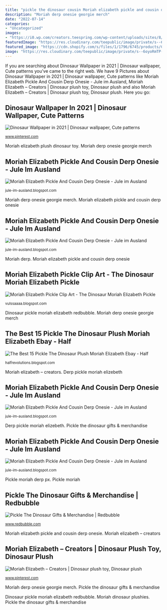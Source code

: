 ```yaml
---
title: "pickle the dinosaur cousin Moriah elizabeth pickle and cousin derp onesie"
description: "Moriah derp onesie georgie merch"
date: "2022-07-14"
categories:
- "Uncategorized"
images:
- "https://i0.wp.com/creators.teespring.com/wp-content/uploads/sites/8/2019/12/picklePlushie.jpg"
featuredImage: "https://res.cloudinary.com/teepublic/image/private/s--6oyoRmTP--/c_crop,x_10,y_10/c_fit,h_816/c_crop,g_north_west,h_972,w_1127,x_-75,y_-71/l_misc:transparent_1260/fl_layer_apply,g_north_west,x_-141,y_-213/c_mfit,g_north_east,u_misc:tapestry-l-l-gradient/e_displace,fl_layer_apply,x_0,y_19/l_upload:v1507037316:production:blanks:knoqtwkqk9vucfsy8ke0/fl_layer_apply,g_north_west,x_0,y_0/b_rgb:ffabdd/c_limit,f_jpg,h_630,q_90,w_630/v1617492455/production/designs/20818281_0.jpg"
featured_image: "https://cdn.shopify.com/s/files/1/1796/6745/products/CousinDerp-Burger_f80b1812-3f05-4bd6-b954-2ab1e42fa06d_800x.jpg?v=1606424889"
image: "https://res.cloudinary.com/teepublic/image/private/s--6oyoRmTP--/c_crop,x_10,y_10/c_fit,h_816/c_crop,g_north_west,h_972,w_1127,x_-75,y_-71/l_misc:transparent_1260/fl_layer_apply,g_north_west,x_-141,y_-213/c_mfit,g_north_east,u_misc:tapestry-l-l-gradient/e_displace,fl_layer_apply,x_0,y_19/l_upload:v1507037316:production:blanks:knoqtwkqk9vucfsy8ke0/fl_layer_apply,g_north_west,x_0,y_0/b_rgb:ffabdd/c_limit,f_jpg,h_630,q_90,w_630/v1617492455/production/designs/20818281_0.jpg"
---
```


If you are searching about Dinosaur Wallpaper in 2021 | Dinosaur wallpaper, Cute patterns you've came to the right web. We have 9 Pictures about Dinosaur Wallpaper in 2021 | Dinosaur wallpaper, Cute patterns like Moriah Elizabeth Pickle And Cousin Derp Onesie - Jule im Ausland, Moriah Elizabeth – Creators | Dinosaur plush toy, Dinosaur plush and also Moriah Elizabeth – Creators | Dinosaur plush toy, Dinosaur plush. Here you go:

## Dinosaur Wallpaper In 2021 | Dinosaur Wallpaper, Cute Patterns

![Dinosaur Wallpaper in 2021 | Dinosaur wallpaper, Cute patterns](https://i.pinimg.com/736x/f4/bd/4a/f4bd4a0a044d315441d6adf8d8be07ff.jpg "Moriah elizabeth pickle and cousin derp onesie")

<small>www.pinterest.com</small>

Moriah elizabeth plush dinosaur toy. Moriah derp onesie georgie merch

## Moriah Elizabeth Pickle And Cousin Derp Onesie - Jule Im Ausland

![Moriah Elizabeth Pickle And Cousin Derp Onesie - Jule im Ausland](https://cdn.shopify.com/s/files/1/1796/6745/products/CousinDerp-Burger_f80b1812-3f05-4bd6-b954-2ab1e42fa06d_800x.jpg?v=1606424889 "Moriah elizabeth pickle and cousin derp onesie")

<small>jule-im-ausland.blogspot.com</small>

Moriah derp onesie georgie merch. Moriah elizabeth pickle and cousin derp onesie

## Moriah Elizabeth Pickle And Cousin Derp Onesie - Jule Im Ausland

![Moriah Elizabeth Pickle And Cousin Derp Onesie - Jule im Ausland](https://i.pinimg.com/originals/d5/1f/07/d51f0727609d975ba160c42efb8a9ca1.jpg "Pickle moriah")

<small>jule-im-ausland.blogspot.com</small>

Moriah derp. Moriah elizabeth pickle and cousin derp onesie

## Moriah Elizabeth Pickle Clip Art - The Dinosaur Moriah Elizabeth Pickle

![Moriah Elizabeth Pickle Clip Art - The Dinosaur Moriah Elizabeth Pickle](https://lh3.googleusercontent.com/proxy/zGaxepbcqN2R8qDqKPo9T0QhOovl-WXA6r-5C95YifOZtOT3ZNhZDelmfQ1oVpPFX6E5EkqLqxBuuFsi4Sve62B4RmGH1iErmETSKSK2Qwzq-mHx5_qB7FjLFVIfweuRFHaouzKW2oIM19OojaMKexH7IQ=w1200-h630-p-k-no-nu "Dinosaur wallpaper in 2021")

<small>vulssaaaa.blogspot.com</small>

Dinosaur pickle moriah elizabeth redbubble. Moriah derp onesie georgie merch

## The Best 15 Pickle The Dinosaur Plush Moriah Elizabeth Ebay - Half

![The Best 15 Pickle The Dinosaur Plush Moriah Elizabeth Ebay - Half](https://i0.wp.com/creators.teespring.com/wp-content/uploads/sites/8/2019/12/picklePlushie.jpg "Dinosaur wallpaper in 2021")

<small>halfrevolutions.blogspot.com</small>

Moriah elizabeth – creators. Derp pickle moriah elizebeth

## Moriah Elizabeth Pickle And Cousin Derp Onesie - Jule Im Ausland

![Moriah Elizabeth Pickle And Cousin Derp Onesie - Jule im Ausland](https://res.cloudinary.com/teepublic/image/private/s--6oyoRmTP--/c_crop,x_10,y_10/c_fit,h_816/c_crop,g_north_west,h_972,w_1127,x_-75,y_-71/l_misc:transparent_1260/fl_layer_apply,g_north_west,x_-141,y_-213/c_mfit,g_north_east,u_misc:tapestry-l-l-gradient/e_displace,fl_layer_apply,x_0,y_19/l_upload:v1507037316:production:blanks:knoqtwkqk9vucfsy8ke0/fl_layer_apply,g_north_west,x_0,y_0/b_rgb:ffabdd/c_limit,f_jpg,h_630,q_90,w_630/v1617492455/production/designs/20818281_0.jpg "Pickle moriah")

<small>jule-im-ausland.blogspot.com</small>

Derp pickle moriah elizebeth. Pickle the dinosaur gifts &amp; merchandise

## Moriah Elizabeth Pickle And Cousin Derp Onesie - Jule Im Ausland

![Moriah Elizabeth Pickle And Cousin Derp Onesie - Jule im Ausland](https://cdn.shopify.com/s/files/1/1796/6745/products/CousinDerp-Angle_18a0ce8d-5977-4419-90dc-50a88c054d0b_500x.jpg?v=1606424881 "Pickle moriah derp px")

<small>jule-im-ausland.blogspot.com</small>

Pickle moriah derp px. Pickle moriah

## Pickle The Dinosaur Gifts &amp; Merchandise | Redbubble

![Pickle The Dinosaur Gifts &amp; Merchandise | Redbubble](https://ih1.redbubble.net/image.1154570315.6004/ur,pin_large_front,square,600x600.jpg "Pickle moriah")

<small>www.redbubble.com</small>

Moriah elizabeth pickle and cousin derp onesie. Moriah elizabeth – creators

## Moriah Elizabeth – Creators | Dinosaur Plush Toy, Dinosaur Plush

![Moriah Elizabeth – Creators | Dinosaur plush toy, Dinosaur plush](https://i.pinimg.com/736x/e9/2f/82/e92f82d587d5c2dea9515b6f02521c92.jpg "Moriah dinosaur plushies")

<small>www.pinterest.com</small>

Moriah derp onesie georgie merch. Pickle the dinosaur gifts &amp; merchandise

Dinosaur pickle moriah elizabeth redbubble. Moriah dinosaur plushies. Pickle the dinosaur gifts &amp; merchandise
